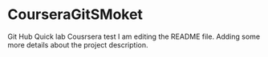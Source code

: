 # CourseraGitSMoket
Git Hub Quick lab Cousrsera test
I am editing the README file. Adding some more details about the project description.

